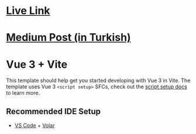 # [Live Link](https://editable-layout.netlify.app/)

# [Medium Post (in Turkish)](https://safa.medium.com/vuejste-kullan%C4%B1c%C4%B1-taraf%C4%B1ndan-y%C3%B6netilebilir-layout-yapmak-ve-css-grid-konsepti-3a095d6fba9b)

# Vue 3 + Vite

This template should help get you started developing with Vue 3 in Vite. The template uses Vue 3 `<script setup>` SFCs, check out the [script setup docs](https://v3.vuejs.org/api/sfc-script-setup.html#sfc-script-setup) to learn more.

## Recommended IDE Setup

- [VS Code](https://code.visualstudio.com/) + [Volar](https://marketplace.visualstudio.com/items?itemName=johnsoncodehk.volar)
